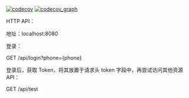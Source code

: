 [![codecov](https://codecov.io/gh/Lonor/JWT-practice/branch/master/graph/badge.svg?token=M57NG2928G)](https://codecov.io/gh/Lonor/JWT-practice)
[![codecov_graph](https://codecov.io/gh/Lonor/JWT-practice/graphs/sunburst.svg?token=M57NG2928G)](https://codecov.io/gh/Lonor/JWT-practice)

HTTP API：

地址：localhost:8080

登录：

GET /api/login?phone={phone}

登录后，获取 Token，将其放置于请求头 token 字段中，再尝试访问其他资源 API：

GET /api/test

